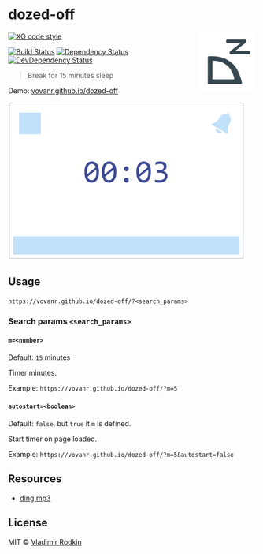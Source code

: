 # dozed-off

<img align="right" width="120" height="120"
     src="./logo.svg" alt="Dozed OFF logo">

[![XO code style][codestyle-image]][codestyle-url]

[![Build Status][travis-image]][travis-url]
[![Dependency Status][depstat-image]][depstat-url]
[![DevDependency Status][depstat-dev-image]][depstat-dev-url]

> Break for 15 minutes sleep

Demo: [vovanr.github.io/dozed-off][demo]

![](preview.png)

## Usage

`https://vovanr.github.io/dozed-off/?<search_params>`

### Search params `<search_params>`

#### `m=<number>`
Default: `15` minutes

Timer minutes.

Example: `https://vovanr.github.io/dozed-off/?m=5`

#### `autostart=<boolean>`
Default: `false`, but `true` it `m` is defined.

Start timer on page loaded.

Example: `https://vovanr.github.io/dozed-off/?m=5&autostart=false`

## Resources

- [ding.mp3](https://freesound.org/people/Daronoxus/sounds/393633/)

## License
MIT © [Vladimir Rodkin](https://github.com/VovanR)

[demo]: https://vovanr.github.io/dozed-off

[codestyle-url]: https://github.com/xojs/xo
[codestyle-image]: https://img.shields.io/badge/code_style-XO-5ed9c7.svg?style=flat-square

[travis-url]: https://travis-ci.org/VovanR/dozed-off
[travis-image]: https://img.shields.io/travis/VovanR/dozed-off.svg?style=flat-square

[depstat-url]: https://david-dm.org/VovanR/from-date-to-date
[depstat-image]: https://david-dm.org/VovanR/from-date-to-date.svg?style=flat-square

[depstat-dev-url]: https://david-dm.org/VovanR/from-date-to-date
[depstat-dev-image]: https://david-dm.org/VovanR/from-date-to-date/dev-status.svg?style=flat-square

